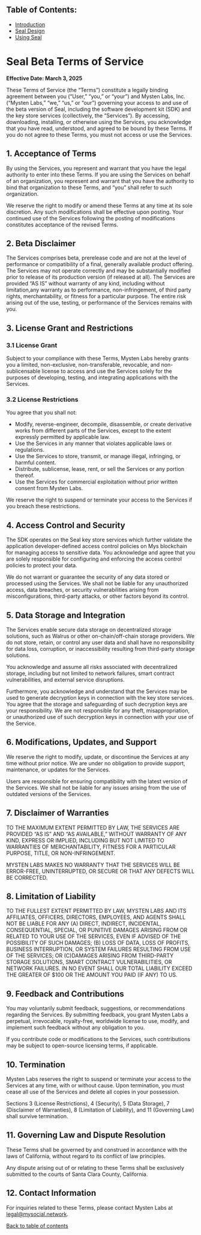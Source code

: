## Table of Contents:

- [Introduction](README.md)
- [Seal Design](Design.md)
- [Using Seal](UsingSeal.md)

# Seal Beta Terms of Service

**Effective Date: March 3, 2025**

These Terms of Service (the “Terms”) constitute a legally binding agreement between you (“User,” “you,” or “your”) and Mysten Labs, Inc. (“Mysten Labs,” “we,” “us,” or “our”) governing your access to and use of the beta version of Seal, including the software development kit (SDK) and the key store services (collectively, the “Services”). By accessing, downloading, installing, or otherwise using the Services, you acknowledge that you have read, understood, and agreed to be bound by these Terms. If you do not agree to these Terms, you must not access or use the Services.

## 1. Acceptance of Terms

By using the Services, you represent and warrant that you have the legal authority to enter into these Terms. If you are using the Services on behalf of an organization, you represent and warrant that you have the authority to bind that organization to these Terms, and “you” shall refer to such organization.

We reserve the right to modify or amend these Terms at any time at its sole discretion. Any such modifications shall be effective upon posting. Your continued use of the Services following the posting of modifications constitutes acceptance of the revised Terms.

## 2. Beta Disclaimer

The Services comprises beta, prerelease code and are not at the level of performance or compatibility of a final, generally available product offering. The Services may not operate correctly and may be substantially modified prior to release of its production version (if released at all). The Services are provided “AS IS” without warranty of any kind, including without limitation,any warranty as to performance, non-infringement, of third party rights, merchantability, or fitness for a particular purpose. The entire risk arising out of the use, testing, or performance of the Services remains with you.

## 3. License Grant and Restrictions

### 3.1 License Grant

Subject to your compliance with these Terms, Mysten Labs hereby grants you a limited, non-exclusive, non-transferable, revocable, and non-sublicensable license to access and use the Services solely for the purposes of developing, testing, and integrating applications with the Services.

### 3.2 License Restrictions

You agree that you shall not:

* Modify, reverse-engineer, decompile, disassemble, or create derivative works from different parts of the Services, except to the extent expressly permitted by applicable law.
* Use the Services in any manner that violates applicable laws or regulations.
* Use the Services to store, transmit, or manage illegal, infringing, or harmful content.
* Distribute, sublicense, lease, rent, or sell the Services or any portion thereof.
* Use the Services for commercial exploitation without prior written consent from Mysten Labs.

We reserve the right to suspend or terminate your access to the Services if you breach these restrictions.

## 4. Access Control and Security

The SDK operates on the Seal key store services which further validate the application developer-defined access control policies on Mys blockchain for managing access to sensitive data. You acknowledge and agree that you are solely responsible for configuring and enforcing the access control policies to protect your data.

We do not warrant or guarantee the security of any data stored or processed using the Services. We shall not be liable for any unauthorized access, data breaches, or security vulnerabilities arising from misconfigurations, third-party attacks, or other factors beyond its control.

## 5. Data Storage and Integration

The Services enable secure data storage on decentralized storage solutions, such as Walrus or other on-chain/off-chain storage providers. We do not store, retain, or control any user data and shall have no responsibility for data loss, corruption, or inaccessibility resulting from third-party storage solutions.

You acknowledge and assume all risks associated with decentralized storage, including but not limited to network failures, smart contract vulnerabilities, and external service disruptions.

Furthermore, you acknowledge and understand that the Services may be used to generate decryption keys in connection with the key store services. You agree that the storage and safeguarding of such decryption keys are your responsibility. We are not responsible for any theft, misappropriation, or unauthorized use of such decryption keys in connection with your use of the Service.

## 6. Modifications, Updates, and Support

We reserve the right to modify, update, or discontinue the Services at any time without prior notice. We are under no obligation to provide support, maintenance, or updates for the Services.

Users are responsible for ensuring compatibility with the latest version of the Services. We shall not be liable for any issues arising from the use of outdated versions of the Services.

## 7. Disclaimer of Warranties

TO THE MAXIMUM EXTENT PERMITTED BY LAW, THE SERVICES ARE PROVIDED “AS IS” AND “AS AVAILABLE,” WITHOUT WARRANTY OF ANY KIND, EXPRESS OR IMPLIED, INCLUDING BUT NOT LIMITED TO WARRANTIES OF MERCHANTABILITY, FITNESS FOR A PARTICULAR PURPOSE, TITLE, OR NON-INFRINGEMENT.

MYSTEN LABS MAKES NO WARRANTY THAT THE SERVICES WILL BE ERROR-FREE, UNINTERRUPTED, OR SECURE OR THAT ANY DEFECTS WILL BE CORRECTED.

## 8. Limitation of Liability

TO THE FULLEST EXTENT PERMITTED BY LAW, MYSTEN LABS AND ITS AFFILIATES, OFFICERS, DIRECTORS, EMPLOYEES, AND AGENTS SHALL NOT BE LIABLE FOR ANY (A) DIRECT, INDIRECT, INCIDENTAL, CONSEQUENTIAL, SPECIAL, OR PUNITIVE DAMAGES ARISING FROM OR RELATED TO YOUR USE OF THE SERVICES, EVEN IF ADVISED OF THE POSSIBILITY OF SUCH DAMAGES; (B) LOSS OF DATA, LOSS OF PROFITS, BUSINESS INTERRUPTION, OR SYSTEM FAILURES RESULTING FROM USE OF THE SERVICES; OR (C)DAMAGES ARISING FROM THIRD-PARTY STORAGE SOLUTIONS, SMART CONTRACT VULNERABILITIES, OR NETWORK FAILURES. IN NO EVENT SHALL OUR TOTAL LIABILITY EXCEED THE GREATER OF $100 OR THE AMOUNT YOU PAID (IF ANY) TO US.

## 9. Feedback and Contributions

You may voluntarily submit feedback, suggestions, or recommendations regarding the Services. By submitting feedback, you grant Mysten Labs a perpetual, irrevocable, royalty-free, worldwide license to use, modify, and implement such feedback without any obligation to you.

If you contribute code or modifications to the Services, such contributions may be subject to open-source licensing terms, if applicable.

## 10. Termination

Mysten Labs reserves the right to suspend or terminate your access to the Services at any time, with or without cause. Upon termination, you must cease all use of the Services and delete all copies in your possession.

Sections 3 (License Restrictions), 4 (Security), 5 (Data Storage), 7 (Disclaimer of Warranties), 8 (Limitation of Liability), and 11 (Governing Law) shall survive termination.

## 11. Governing Law and Dispute Resolution

These Terms shall be governed by and construed in accordance with the laws of California, without regard to its conflict of law principles.

Any dispute arising out of or relating to these Terms shall be exclusively submitted to the courts of Santa Clara County, California.

## 12. Contact Information

For inquiries related to these Terms, please contact Mysten Labs at legal@mysocial.network.

[Back to table of contents](#table-of-contents)